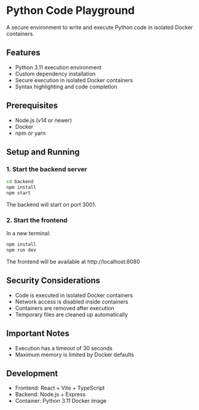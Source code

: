 
# Python Code Playground

A secure environment to write and execute Python code in isolated Docker containers.

## Features

- Python 3.11 execution environment
- Custom dependency installation
- Secure execution in isolated Docker containers
- Syntax highlighting and code completion

## Prerequisites

- Node.js (v14 or newer)
- Docker
- npm or yarn

## Setup and Running

### 1. Start the backend server

```bash
cd backend
npm install
npm start
```

The backend will start on port 3001.

### 2. Start the frontend

In a new terminal:

```bash
npm install
npm run dev
```

The frontend will be available at http://localhost:8080

## Security Considerations

- Code is executed in isolated Docker containers
- Network access is disabled inside containers
- Containers are removed after execution
- Temporary files are cleaned up automatically

## Important Notes

- Execution has a timeout of 30 seconds
- Maximum memory is limited by Docker defaults

## Development

- Frontend: React + Vite + TypeScript
- Backend: Node.js + Express
- Container: Python 3.11 Docker image
